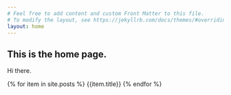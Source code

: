 ```yaml
---
# Feel free to add content and custom Front Matter to this file.
# To modify the layout, see https://jekyllrb.com/docs/themes/#overriding-theme-defaults
layout: home
---
```


## This is the home page.

Hi there.

{% for item in site.posts %}
{{item.title}}
{% endfor %}

